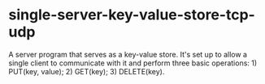 # single-server-key-value-store-tcp-udp
A server program that serves as a key-value store. It's set up to allow a single client to communicate with it and perform three basic operations: 1) PUT(key, value); 2) GET(key); 3) DELETE(key).

